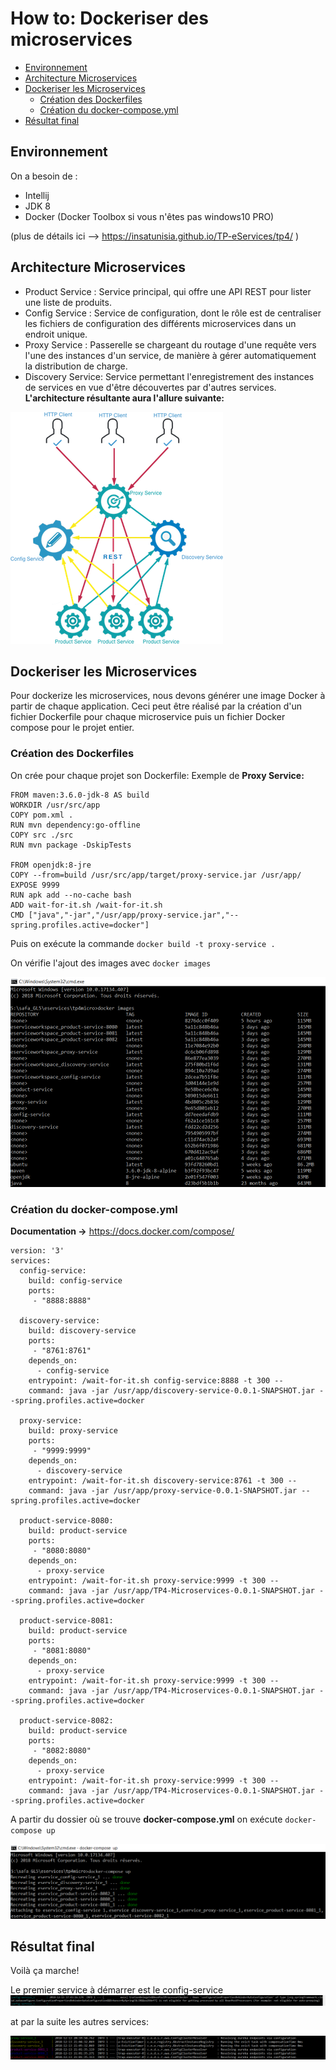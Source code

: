 How to: Dockeriser des microservices
=======
<!-- TOC -->
- [Environnement](#Environnement)
- [Architecture Microservices](#microservices-to-deploy-on-docker)
- [Dockeriser les Microservices](#dockeriser-microservices)
	- [Création des Dockerfiles](#Dockerfile)
	- [Création du docker-compose.yml](#Docker-compose)
- [Résultat final](#final)

<!-- /TOC -->

## Environnement
On a besoin de :
- Intellij
- JDK 8 
- Docker (Docker Toolbox si vous n'êtes pas windows10 PRO)

(plus de détails ici --> https://insatunisia.github.io/TP-eServices/tp4/ )

## Architecture Microservices
- Product Service : Service principal, qui offre une API REST pour lister une liste de produits.
- Config Service : Service de configuration, dont le rôle est de centraliser les fichiers de configuration des différents microservices dans un endroit unique.
- Proxy Service : Passerelle se chargeant du routage d'une requête vers l'une des instances d'un service, de manière à gérer automatiquement la distribution de charge.
- Discovery Service: Service permettant l'enregistrement des instances de services en vue d'être découvertes par d'autres services.
**L'architecture résultante aura l'allure suivante:**


![Architecture](images/archi.png)

## Dockeriser les Microservices
Pour dockerize les microservices, nous devons générer une image Docker à partir de chaque application. 
Ceci peut être réalisé par la création d'un fichier Dockerfile pour chaque microservice puis un fichier Docker compose pour le projet entier.

### Création des Dockerfiles
On crée pour chaque projet son Dockerfile:
Exemple de **Proxy Service:**


```
FROM maven:3.6.0-jdk-8 AS build
WORKDIR /usr/src/app
COPY pom.xml .
RUN mvn dependency:go-offline
COPY src ./src
RUN mvn package -DskipTests

FROM openjdk:8-jre
COPY --from=build /usr/src/app/target/proxy-service.jar /usr/app/
EXPOSE 9999
RUN apk add --no-cache bash
ADD wait-for-it.sh /wait-for-it.sh
CMD ["java","-jar","/usr/app/proxy-service.jar","--spring.profiles.active=docker"] 
```


Puis on exécute la commande  ``docker build -t proxy-service . ``


On vérifie l'ajout des images avec ``docker images``


![Dockerimages](images/dockerimg.png)

### Création du docker-compose.yml
**Documentation ->** https://docs.docker.com/compose/


```
version: '3'
services:
  config-service:
    build: config-service
    ports: 
     - "8888:8888"
  
  discovery-service:
    build: discovery-service
    ports: 
     - "8761:8761"
    depends_on:
      - config-service
    entrypoint: /wait-for-it.sh config-service:8888 -t 300 --
    command: java -jar /usr/app/discovery-service-0.0.1-SNAPSHOT.jar --spring.profiles.active=docker
  
  proxy-service:
    build: proxy-service
    ports: 
     - "9999:9999"
    depends_on:
      - discovery-service
    entrypoint: /wait-for-it.sh discovery-service:8761 -t 300 --
    command: java -jar /usr/app/proxy-service-0.0.1-SNAPSHOT.jar --spring.profiles.active=docker
  
  product-service-8080:
    build: product-service
    ports: 
     - "8080:8080"
    depends_on:
      - proxy-service
    entrypoint: /wait-for-it.sh proxy-service:9999 -t 300 --
    command: java -jar /usr/app/TP4-Microservices-0.0.1-SNAPSHOT.jar --spring.profiles.active=docker
  
  product-service-8081:
    build: product-service
    ports: 
     - "8081:8080"
    depends_on:
      - proxy-service
    entrypoint: /wait-for-it.sh proxy-service:9999 -t 300 --
    command: java -jar /usr/app/TP4-Microservices-0.0.1-SNAPSHOT.jar --spring.profiles.active=docker
  
  product-service-8082:
    build: product-service
    ports: 
     - "8082:8080"
    depends_on:
      - proxy-service
    entrypoint: /wait-for-it.sh proxy-service:9999 -t 300 --
    command: java -jar /usr/app/TP4-Microservices-0.0.1-SNAPSHOT.jar --spring.profiles.active=docker 
```
    
	
A partir du dossier où se trouve **docker-compose.yml** on exécute ``docker-compose up`` 


![docker compose](images/compose.png)

## Résultat final

Voilà ça marche!

Le premier service à démarrer est le config-service
![end](images/first.png)


at par la suite les autres services:


![end](images/resultat.png)
